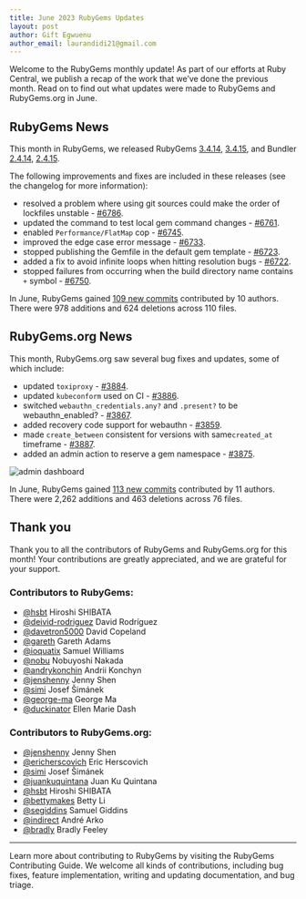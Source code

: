 ```yaml
---
title: June 2023 RubyGems Updates
layout: post
author: Gift Egwuenu
author_email: laurandidi21@gmail.com
---
```


Welcome to the RubyGems monthly update! As part of our efforts at Ruby Central, we publish a recap of the work that we’ve done the previous month. Read on to find out what updates were made to RubyGems and RubyGems.org in June.

## RubyGems News

This month in RubyGems, we released RubyGems [3.4.14](https://github.com/rubygems/rubygems/blob/master/CHANGELOG.md#3414--2023-06-12), [3.4.15](https://github.com/rubygems/rubygems/blob/master/CHANGELOG.md#3415--2023-06-29), and Bundler [2.4.14](https://github.com/rubygems/rubygems/blob/master/bundler/CHANGELOG.md#2414-june-12-2023), [2.4.15](https://github.com/rubygems/rubygems/blob/master/bundler/CHANGELOG.md#2415-june-29-2023).

The following improvements and fixes are included in these releases (see the changelog for more information):

- resolved a problem where using git sources could make the order of lockfiles unstable - [#6786](https://github.com/rubygems/rubygems/pull/6786).
- updated the command to test local gem command changes - [#6761](https://github.com/rubygems/rubygems/pull/6761).
- enabled `Performance/FlatMap` cop - [#6745](https://github.com/rubygems/rubygems/pull/6745).
- improved the edge case error message - [#6733](https://github.com/rubygems/rubygems/pull/6733).
- stopped publishing the Gemfile in the default gem template - [#6723](https://github.com/rubygems/rubygems/pull/6723).
- added a fix to avoid infinite loops when hitting resolution bugs - [#6722](https://github.com/rubygems/rubygems/pull/6722).
- stopped failures from occurring when the build directory name contains `+` symbol - [#6750](https://github.com/rubygems/rubygems/pull/6750).


In June, RubyGems gained [109 new commits](https://github.com/rubygems/rubygems/compare/master@%7B2023-06-01%7D...master@%7B2023-06-30%7D) contributed by 10 authors. There were 978 additions and 624 deletions across 110 files.

## RubyGems.org News

This month, RubyGems.org saw several bug fixes and updates, some of which include:

- updated `toxiproxy` - [#3884](https://github.com/rubygems/rubygems.org/pull/3884).
- updated `kubeconform` used on CI - [#3886](https://github.com/rubygems/rubygems.org/pull/3886).
- switched `webauthn_credentials.any?` and `.present?` to be webauthn_enabled? - [#3867](https://github.com/rubygems/rubygems.org/pull/3867).
- added recovery code support for webauthn - [#3859](https://github.com/rubygems/rubygems.org/pull/3859).
- made `create_between` consistent for versions with same`created_at` timeframe - [#3887](https://github.com/rubygems/rubygems.org/pull/3887).
- added an admin action to reserve a gem namespace - [#3875](https://github.com/rubygems/rubygems.org/pull/3875).

![admin dashboard](https://user-images.githubusercontent.com/1946610/248446070-a0eeaafa-1d52-4825-b73c-ccfa7a77228d.png)

In June, RubyGems gained [113 new commits](https://github.com/rubygems/rubygems.org/compare/master@%7B2023-06-01%7D...master@%7B2023-06-30%7D) contributed by 11 authors. There were 2,262 additions and 463 deletions across 76 files.

## Thank you

Thank you to all the contributors of RubyGems and RubyGems.org for this month! Your contributions are greatly appreciated, and we are grateful for your support.

### Contributors to RubyGems:

- [@hsbt](https://github.com/hsbt) Hiroshi SHIBATA
- [@deivid-rodriguez](https://github.com/deivid-rodriguez) David Rodríguez
- [@davetron5000](https://github.com/davetron5000) David Copeland
- [@gareth](https://github.com/gareth) Gareth Adams
- [@ioquatix](https://github.com/ioquatix) Samuel Williams
- [@nobu](https://github.com/nobu) Nobuyoshi Nakada
- [@andrykonchin](https://github.com/andrykonchin) Andrii Konchyn
- [@jenshenny](https://github.com/jenshenny) Jenny Shen
- [@simi](https://github.com/simi) Josef Šimánek
- [@george-ma](https://github.com/george-ma) George Ma
- [@duckinator](https://github.com/duckinator) Ellen Marie Dash

### Contributors to RubyGems.org:

- [@jenshenny](https://github.com/jenshenny) Jenny Shen
- [@ericherscovich](https://github.com/ericherscovich) Eric Herscovich
- [@simi](https://github.com/simi) Josef Šimánek
- [@juankuquintana](https://github.com/juankuquintana) Juan Ku Quintana
- [@hsbt](https://github.com/hsbt) Hiroshi SHIBATA
- [@bettymakes](https://github.com/bettymakes) Betty Li
- [@segiddins](https://github.com/segiddins) Samuel Giddins
- [@indirect](https://github.com/indirect) André Arko
- [@bradly](https://github.com/bradly) Bradly Feeley

---
Learn more about contributing to RubyGems by visiting the RubyGems Contributing Guide. We welcome all kinds of contributions, including bug fixes, feature implementation, writing and updating documentation, and bug triage.
